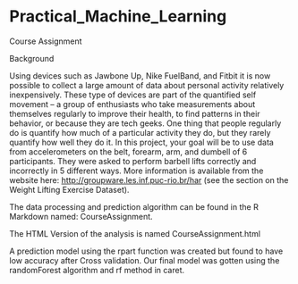 # Practical_Machine_Learning
Course Assignment


Background

Using devices such as Jawbone Up, Nike FuelBand, and Fitbit it is now possible to collect a large amount of 
data about personal activity relatively inexpensively. These type of devices are part of the quantified self movement – 
a group of enthusiasts who take measurements about themselves regularly to improve their health, to find patterns in their
behavior, or because they are tech geeks. One thing that people regularly do is quantify how much of a particular activity 
they do, but they rarely quantify how well they do it. In this project, your goal will be to use data from accelerometers on 
the belt, forearm, arm, and dumbell of 6 participants. They were asked to perform barbell lifts correctly and incorrectly in 
5 different ways. More information is available from the website here: http://groupware.les.inf.puc-rio.br/har
(see the section on the Weight Lifting Exercise Dataset). 

The data processing and prediction algorithm can be found in the R Markdown named:  CourseAssignment.

The HTML Version of the analysis is named CourseAssignment.html


A prediction model using the rpart function was created but found to have low accuracy after Cross validation. 
Our final model was gotten using the randomForest algorithm and rf method in caret.

